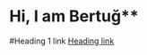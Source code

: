 #                                                 Hi, I am Bertuğ**

#Heading 1 link [Heading link](https://github.com/pandao/editor.md "Heading link")
